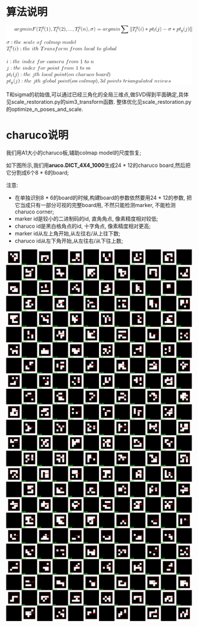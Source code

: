 # 算法说明

![optimization_function](./latex_equation/optimization_function.png)

T和sigma的初始值,可以通过已经三角化的全局三维点,做SVD得到平面确定,具体见scale_restoration.py的sim3_transform函数.
整体优化见scale_restoration.py的optimize_n_poses_and_scale.

# charuco说明

我们用A1大小的charuco板,辅助colmap model的尺度恢复;

如下图所示,我们用**aruco.DICT_4X4_1000**生成24 * 12的charuco board,然后把它分割成6个8 * 6的board;

注意:

- 在单独识别8 * 6的board的时候,构建board的参数依然要用24 * 12的参数, 把它当成只有一部分可视的完整board用, 不然只能检测marker, 不能检测charuco corner;
- marker id是较小的二进制码的id, 直角角点, 像素精度相对较低;
- charuco id是黑白格角点的id, 十字角点, 像素精度相对更高;
- marker id从左上角开始,从左往右/从上往下数;
- charuco id从左下角开始,从左往右/从下往上数;

![charuco board](./charuco_images/ChArUco_24x12_charuco_marker_id.png)

